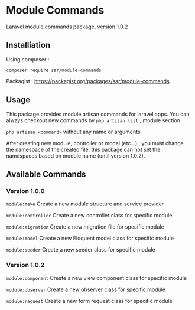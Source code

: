 # Module Commands
Laravel module commands package, version 1.0.2

## Installiation
Using composer : 

`composer require sar/module-commands`

Packagist : https://packagist.org/packages/sar/module-commands

## Usage
This package provides module artisan commands for laravel apps.
You can always checkout new commands by `php artisan list` , 
module section

`php artisan <command>` without any name or arguments 

After creating new module, controller or model (etc...) , you must change 
the namespace of the created file. this package can not set the namespaces
based on module name (until version 1.0.2).

## Available Commands

### Version 1.0.0

`module:make`          Create a new module structure and service provider

`module:controller`    Create a new controller class for specific module

`module:migration`     Create a new migration file for specific module

`module:model`         Create a new Eloquent model class for specific module

`module:seeder`        Create a new seeder class for specific module

### Version 1.0.2

`module:component`     Create a new view component class for specific module

`module:observer`      Create a new observer class for specific module

`module:request`       Create a new form request class for specific module
